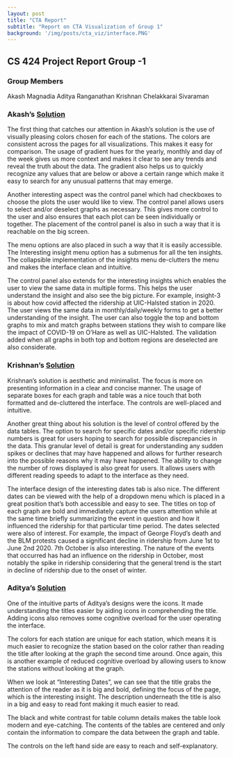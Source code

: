 ```yaml
---
layout: post
title: "CTA Report"
subtitle: "Report on CTA Visualization of Group 1"
background: '/img/posts/cta_viz/interface.PNG'
---
```


## CS 424 Project Report Group -1

### Group Members
Akash Magnadia
Aditya Ranganathan
Krishnan Chelakkarai Sivaraman


### Akash’s [Solution]( https://akashmagnadia.shinyapps.io/cs424_p1/)

The first thing that catches our attention in Akash’s solution is the use of visually pleasing colors chosen for each of the stations. The colors are consistent across the pages for all visualizations. This makes it easy for comparison. The usage of gradient hues for the yearly, monthly and day of the week gives us more context and makes it clear to see any trends and reveal the truth about the data. The gradient also helps us to quickly recognize any values that are below or above a certain range which make it easy to search for any unusual patterns that may emerge.

Another interesting aspect was the control panel which had checkboxes to choose the plots the user would like to view. The control panel allows users to select and/or deselect graphs as necessary. This gives more control to the user and also ensures that each plot can be seen individually or together. The placement of the control panel is also in such a way that it is reachable on the big screen. 

The menu options are also placed in such a way that it is easily accessible. The Interesting insight menu option has a submenus for all the ten insights. The collapsible implementation of the insights menu de-clutters the menu and makes the interface clean and intuitive. 

The control panel also extends for the interesting insights which enables the user to view the same data in multiple forms. This helps the user understand the insight and also see the big picture. For example, insight-3 is about how covid affected the ridership at UIC-Halsted station in 2020. The user views the same data in monthly/daily/weekly forms to get a better understanding of the insight. The user can also toggle the top and bottom graphs to mix and match graphs between stations they wish to compare like the impact of COVID-19 on O’Hare as well as UIC-Halsted. The validation added when all graphs in both top and bottom regions are deselected are also considerate.

### Krishnan’s [Solution](https://csk01.shinyapps.io/subway/)

Krishnan’s solution is aesthetic and minimalist. The focus is more on presenting information in a clear and concise manner. The usage of separate boxes for each graph and table was a nice touch that both formatted and de-cluttered the interface. The controls are well-placed and intuitive.

Another great thing about his solution is the level of control offered by the data tables. The option to search for specific dates and/or specific ridership numbers is great for users hoping to search for possible discrepancies in the data. This granular level of detail is great for understanding any sudden spikes or declines that may have happened and allows for further research into the possible reasons why it may have happened. The ability to change the number of rows displayed is also great for users. It allows users with different reading speeds to adapt to the interface as they need.

The interface design of the interesting dates tab is also nice. The different dates can be viewed with the help of a dropdown menu which is placed in a great position that’s both accessible and easy to see. The titles on top of each graph are bold and immediately capture the users attention while at the same time briefly summarizing the event in question and how it influenced the ridership for that particular time period. The dates selected were also of interest. For example, the impact of George Floyd’s death and the BLM protests caused a significant decline in ridership from June 1st to June 2nd 2020. 7th October is also interesting. The nature of the events that occurred has had an influence on the ridership in October, most notably the spike in ridership considering that the general trend is the start in decline of ridership due to the onset of winter.

### Aditya’s [Solution](https://ranga-aditya.shinyapps.io/cta_viz/)

One of the intuitive parts of Aditya’s designs were the icons. It made understanding the titles easier by aiding icons in comprehending the title. Adding icons also removes some cognitive overload for the user operating the interface.

The colors for each station are unique for each station, which means it is much easier to recognize the station based on the color rather than reading the title after looking at the graph the second time around. Once again, this is another example of reduced cognitive overload by allowing users to know the stations without looking at the graph.

When we look at “Interesting Dates”, we can see that the title grabs the attention of the reader as it is big and bold, defining the focus of the page, which is the interesting insight. The description underneath the title is also in a big and easy to read font making it much easier to read.

The black and white contrast for table column details makes the table look modern and eye-catching. The contents of the tables are centered and only contain the information to compare the data between the graph and table.

The controls on the left hand side are easy to reach and self-explanatory.
